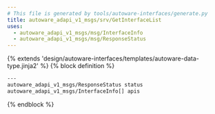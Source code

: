 ```yaml
---
# This file is generated by tools/autoware-interfaces/generate.py
title: autoware_adapi_v1_msgs/srv/GetInterfaceList
uses:
  - autoware_adapi_v1_msgs/msg/InterfaceInfo
  - autoware_adapi_v1_msgs/msg/ResponseStatus
---
```


{% extends 'design/autoware-interfaces/templates/autoware-data-type.jinja2' %}
{% block definition %}

```txt
---
autoware_adapi_v1_msgs/ResponseStatus status
autoware_adapi_v1_msgs/InterfaceInfo[] apis
```

{% endblock %}
